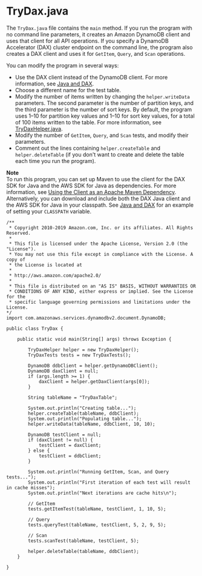 # TryDax\.java<a name="DAX.client.run-application-java.TryDax"></a>

The `TryDax.java` file contains the `main` method\. If you run the program with no command line parameters, it creates an Amazon DynamoDB client and uses that client for all API operations\. If you specify a DynamoDB Accelerator \(DAX\) cluster endpoint on the command line, the program also creates a DAX client and uses it for `GetItem`, `Query`, and `Scan` operations\.

You can modify the program in several ways:
+ Use the DAX client instead of the DynamoDB client\. For more information, see [Java and DAX](DAX.client.run-application-java.md)\.
+ Choose a different name for the test table\.
+ Modify the number of items written by changing the `helper.writeData` parameters\. The second parameter is the number of partition keys, and the third parameter is the number of sort keys\. By default, the program uses 1–10 for partition key values and 1–10 for sort key values, for a total of 100 items written to the table\. For more information, see [TryDaxHelper\.java](DAX.client.run-application-java.TryDaxHelper.md)\.
+ Modify the number of `GetItem`, `Query`, and `Scan` tests, and modify their parameters\.
+ Comment out the lines containing `helper.createTable` and `helper.deleteTable` \(if you don't want to create and delete the table each time you run the program\)\.

**Note**  
To run this program, you can set up Maven to use the client for the DAX SDK for Java and the AWS SDK for Java as dependencies\. For more information, see [Using the Client as an Apache Maven Dependency](DAX.client.java-sdk-v1.md#DAXClient.Maven)\.   
Alternatively, you can download and include both the DAX Java client and the AWS SDK for Java in your classpath\. See [Java and DAX](DAX.client.run-application-java.md) for an example of setting your `CLASSPATH` variable\.

```
/**
 * Copyright 2010-2019 Amazon.com, Inc. or its affiliates. All Rights Reserved.
 *
 * This file is licensed under the Apache License, Version 2.0 (the "License").
 * You may not use this file except in compliance with the License. A copy of
 * the License is located at
 *
 * http://aws.amazon.com/apache2.0/
 *
 * This file is distributed on an "AS IS" BASIS, WITHOUT WARRANTIES OR
 * CONDITIONS OF ANY KIND, either express or implied. See the License for the
 * specific language governing permissions and limitations under the License.
*/
import com.amazonaws.services.dynamodbv2.document.DynamoDB;

public class TryDax {

    public static void main(String[] args) throws Exception {
	
        TryDaxHelper helper = new TryDaxHelper();
        TryDaxTests tests = new TryDaxTests();

        DynamoDB ddbClient = helper.getDynamoDBClient();
        DynamoDB daxClient = null;
        if (args.length >= 1) {
            daxClient = helper.getDaxClient(args[0]);
        }

        String tableName = "TryDaxTable";

        System.out.println("Creating table...");
        helper.createTable(tableName, ddbClient);
        System.out.println("Populating table...");
        helper.writeData(tableName, ddbClient, 10, 10);

        DynamoDB testClient = null;
        if (daxClient != null) {
            testClient = daxClient;
        } else {
            testClient = ddbClient;
        }

        System.out.println("Running GetItem, Scan, and Query tests...");
        System.out.println("First iteration of each test will result in cache misses");
        System.out.println("Next iterations are cache hits\n");

        // GetItem
        tests.getItemTest(tableName, testClient, 1, 10, 5);

        // Query
        tests.queryTest(tableName, testClient, 5, 2, 9, 5);

        // Scan
        tests.scanTest(tableName, testClient, 5);

        helper.deleteTable(tableName, ddbClient);
    }

}
```
